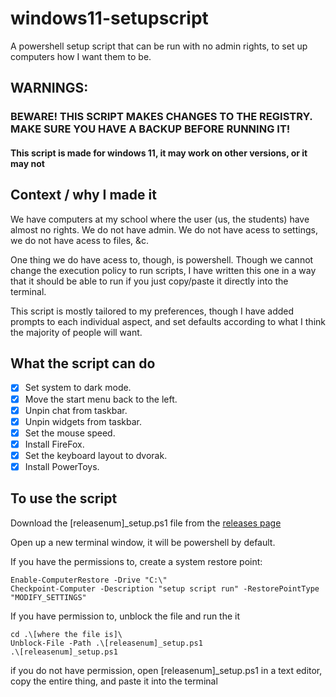 # windows11-setupscript
A powershell setup script that can be run with no admin rights, to set up computers how I want them to be.

## WARNINGS:

### BEWARE! THIS SCRIPT MAKES CHANGES TO THE REGISTRY. MAKE SURE YOU HAVE A BACKUP BEFORE RUNNING IT!

#### This script is made for windows 11, it may work on other versions, or it may not

## Context / why I made it

We have computers at my school where the user (us, the students) have almost no rights. We do not have admin. We do not have acess to settings, we do not have acess to files, &c.

One thing we do have acess to, though, is powershell. Though we cannot change the execution policy to run scripts, I have written this one in a way that it should be able to run if you just copy/paste it directly into the terminal.

This script is mostly tailored to my preferences, though I have added prompts to each individual aspect, and set defaults according to what I think the majority of people will want.

## What the script can do

- [x] Set system to dark mode.
- [x] Move the start menu back to the left.
- [x] Unpin chat from taskbar.
- [x] Unpin widgets from taskbar.
- [x] Set the mouse speed.
- [x] Install FireFox.
- [x] Set the keyboard layout to dvorak.
- [x] Install PowerToys.

## To use the script

Download the \[releasenum\]\_setup.ps1 file from the [releases page](https://github.com/starchyunderscore/windows11-setupscript/releases)

Open up a new terminal window, it will be powershell by default.

If you have the permissions to, create a system restore point:

```
Enable-ComputerRestore -Drive "C:\"
Checkpoint-Computer -Description "setup script run" -RestorePointType "MODIFY_SETTINGS"
```

If you have permission to, unblock the file and run the it

```
cd .\[where the file is]\
Unblock-File -Path .\[releasenum]_setup.ps1
.\[releasenum]_setup.ps1
```

if you do not have permission, open \[releasenum\]\_setup.ps1 in a text editor, copy the entire thing, and paste it into the terminal
